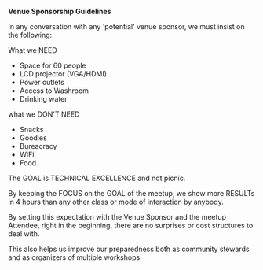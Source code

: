 **Venue Sponsorship Guidelines**

In any conversation with any 'potential' venue sponsor, we must insist on the following:

What we NEED

*  Space for 60 people
*  LCD projector (VGA/HDMI)
*  Power outlets
*  Access to Washroom
*  Drinking water

what we DON'T NEED

*  Snacks
*  Goodies
*  Bureacracy
*  WiFi
*  Food

The GOAL is TECHNICAL EXCELLENCE and not picnic.

By keeping the FOCUS on the GOAL of the meetup, we show more RESULTs in 4 hours than any other class or mode of interaction by anybody.

By setting this expectation with the Venue Sponsor and the meetup Attendee, right in the beginning, there are no surprises or cost structures to deal with.

This also helps us improve our preparedness both as community stewards and as organizers of multiple workshops.
